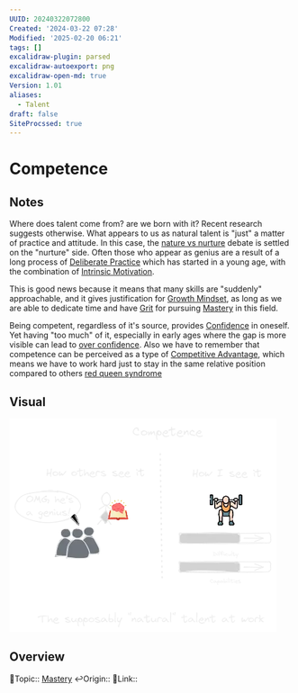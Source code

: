 ```yaml
---
UUID: 20240322072800
Created: '2024-03-22 07:28'
Modified: '2025-02-20 06:21'
tags: []
excalidraw-plugin: parsed
excalidraw-autoexport: png
excalidraw-open-md: true
Version: 1.01
aliases:
  - Talent
draft: false
SiteProcssed: true
---
```


# Competence

## Notes

Where does talent come from? are we born with it? Recent research suggests otherwise. What appears to us as natural talent is "just" a matter of practice and attitude. In this case, the [nature vs nurture](/notes/nature-vs-nurture.md) debate is settled on the "nurture" side. Often those who appear as genius are a result of a long process of [Deliberate Practice](/notes/deliberate-practice.md) which has started in a young age, with the combination of [Intrinsic Motivation](/notes/intrinsic-motivation.md).

This is good news because it means that many skills are "suddenly" approachable, and it gives justification for [Growth Mindset](/notes/growth-mindset.md), as long as we are able to dedicate time and have [Grit](/notes/grit.md) for pursuing [Mastery](/notes/mastery.md) in this field.

Being competent, regardless of it's source, provides [Confidence](/notes/self-worth.md) in oneself. Yet having "too much" of it, especially in early ages where the gap is more visible can lead to [over confidence](/notes/over-confidence.md). Also we have to remember that competence can be perceived as a type of [Competitive Advantage](/notes/competitive-advantage.md), which means we have to work hard just to stay in the same relative position compared to others [red queen syndrome](/notes/red-queen-syndrome.md)

## Visual

![Competence.webp](/notes/competence.webp)

## Overview
🔼Topic:: [Mastery](/notes/mastery.md)
↩️Origin::
🔗Link::

